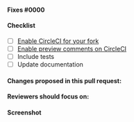 #### Fixes #0000

#### Checklist
<!-- fill this section out if necessary, remove it otherwise -->

- [ ] [Enable CircleCI for your fork](https://circleci.com/add-projects)
- [ ] [Enable preview comments on CircleCI](https://github.com/palantir/blueprint/blob/develop/CONTRIBUTING.md#enable-preview-comments)
- [ ] Include tests
- [ ] Update documentation

#### Changes proposed in this pull request:

<!-- fill this out -->

#### Reviewers should focus on:

<!-- fill this out -->

#### Screenshot

<!-- include an image of the most relevant user-facing change, if any -->
